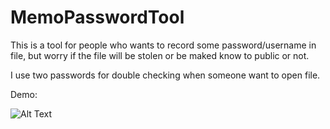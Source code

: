 # MemoPasswordTool

This is a tool for people who wants to record some password/username in file, but worry if the file will be stolen or be maked know to public or not.

I use two passwords for double checking when someone want to open file.

Demo:

![Alt Text](https://i.imgur.com/smLjdrG.gif)
